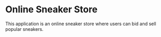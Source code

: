 # Online Sneaker Store

This application is an online sneaker store where users can bid and sell popular sneakers.
